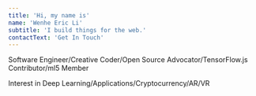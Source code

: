 ```yaml
---
title: 'Hi, my name is'
name: 'Wenhe Eric Li'
subtitle: 'I build things for the web.'
contactText: 'Get In Touch'
---
```


Software Engineer/Creative Coder/Open Source Advocator/TensorFlow.js Contributor/ml5 Member

Interest in Deep Learning/Applications/Cryptocurrency/AR/VR
